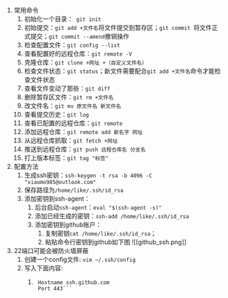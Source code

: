 1. 常用命令
	1. 初始化一个目录：` git init`
	2. 初始提交：`git add +文件名`将文件提交到暂存区；`git commit `将文件正式提交；`git commit --amend`撤销操作
	3. 检查配置文件：`git config --list`
	4. 查看配置好的远程仓库：`git remote -V`
	5. 克隆仓库：`git clone +网址 +（自定义文件名）`
	6. 检查文件状态：`git status`；新文件需要配合`git add +文件名`命令才能检查文件状态
	7. 查看文件变动了那些：`git diff`
	8. 删除暂存区文件：`git rm +文件名`
	9. 改文件名：`git mv 原文件名 新文件名`
	10. 查看提交历史：`git log`
	11. 查看已配置的远程仓库：`git remote`
	12. 添加远程仓库：`git remote add 新名字 网址`
	13. 从远程仓库抓取：`git fetch +网址`
	14. 推送到远程仓库：`git push 远程仓库名 分支名`
	15. 打上版本标签：`git tag "标签"`
2. 配置方法
	1. 生成ssh密钥：`ssh-keygen -t rsa -b 4096 -C "xiaomo985@outlook.com"`
	2. 保存路径为`/home/like/.ssh/id_rsa`
	3. 添加密钥到ssh-agent：
		1. 后台启动`ssh-agent`：`eval "$(ssh-agent -s)"`
		2. 添加已经生成的密钥：`ssh-add /home/like/.ssh/id_rsa`
		3. 添加密钥到github账户：
			1. 复制密钥`cat /home/like/.ssh/id_rsa`；
			2. 粘贴命令行密钥到github如下图
				![[github_ssh.png]]	
3. 22端口可能会被防火墙屏蔽
	1. 创建一个config文件: `vim ~/.ssh/config`
	2. 写入下面内容:
		1. ```Host github.com
			Hostname ssh.github.com
			Port 443```
		